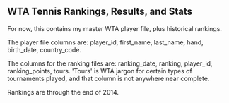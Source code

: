 ## WTA Tennis Rankings, Results, and Stats

For now, this contains my master WTA player file, plus historical rankings.

The player file columns are: player_id, first_name, last_name, hand, birth_date, country_code.

The columns for the ranking files are: ranking_date, ranking, player_id, ranking_points, tours. 'Tours' is WTA jargon for certain types of tournaments played, and that column is not anywhere near complete.

Rankings are through the end of 2014.
